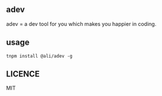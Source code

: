 ## adev
adev = a dev tool for you which makes you happier in coding.

## usage

```
tnpm install @ali/adev -g
```

## LICENCE
MIT